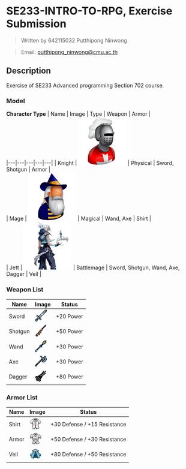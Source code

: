 # SE233-INTRO-TO-RPG, Exercise Submission
> Written by 642115032 Putthipong Ninwong

> Email: putthipong_ninwong@cmu.ac.th

## Description
Exercise of SE233 Advanced programming Section 702 course.  

### Model
**Character Type**
| Name | Image | Type | Weapon | Armor |  
|---|---|---|---|---|
| Knight | ![Knight img](./src/main/resources/se233/chapter1/assets/knight.png) | Physical | Sword, Shotgun | Armor |   
| Mage | ![Mage img](./src/main/resources/se233/chapter1/assets/wizard.png) | Magical | Wand, Axe | Shirt |   
| Jett | ![Jett img](./src/main/resources/se233/chapter1/assets/jett.png) | Battlemage | Sword, Shotgun, Wand, Axe, Dagger | Veil |   

### Weapon List  
| Name | Image | Status | 
|---|---|---|
| Sword | ![Sword img](./src/main/resources/se233/chapter1/assets/sword.png) | +20 Power |
| Shotgun | ![Shotgun img](./src/main/resources/se233/chapter1/assets/shotgun.png) | +50 Power|
| Wand | ![Wand img](./src/main/resources/se233/chapter1/assets/wand.png) | +30 Power|
| Axe | ![Axe img](./src/main/resources/se233/chapter1/assets/axe.png) | +30 Power|
| Dagger | ![Dagger img](./src/main/resources/se233/chapter1/assets/dagger.png) | +80 Power|  

### Armor List  
| Name | Image | Status | 
|---|---|---|
| Shirt | ![Shirt img](./src/main/resources/se233/chapter1/assets/shirt.png) | +30 Defense / +15 Resistance |
| Armor | ![Armor img](./src/main/resources/se233/chapter1/assets/armor.png) | +50 Defense / +30 Resistance |
| Veil | ![Veil img](./src/main/resources/se233/chapter1/assets/veil.png) | +80 Defense / +50 Resistance |  
